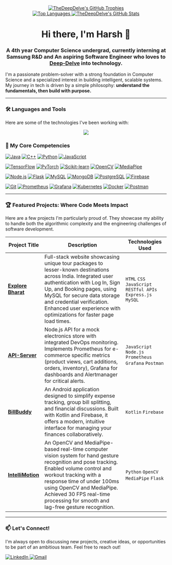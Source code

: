 <div align="center">
  <a href="https://github.com/ryo-ma/github-profile-trophy">
    <img src="https://github-profile-trophy.vercel.app/?username=TheDeepDelve&theme=tokyonight&row=1&column=2&title=Commits,Repositories" alt="TheDeepDelve's GitHub Trophies" />
  </a>
  <br>
  <a href="https://github.com/TheDeepDelve">
    <img src="https://github-readme-stats.vercel.app/api/top-langs/?username=TheDeepDelve&layout=compact&theme=dracula&hide_border=true" alt="Top Languages" />
  </a>
    <a href="https://github.com/TheDeepDelve">
    <img src="https://github-readme-stats.vercel.app/api?username=TheDeepDelve&show_icons=true&theme=dracula&count_private=true&hide_border=true&line_height=24" alt="TheDeepDelve's GitHub Stats" />
  </a>
</div>

<h1 align="center">Hi there, I'm Harsh 👋</h1>
<h3 align="center">A 4th year Computer Science undergrad, currently interning at Samsung R&D and An aspiring Software Engineer who loves to <a href="https://github.com/TheDeepDelve">Deep-Delve</a> into technology.</h3>

I'm a passionate problem-solver with a strong foundation in Computer Science and a specialized interest in building intelligent, scalable systems. My journey in tech is driven by a simple philosophy: **understand the fundamentals, then build with purpose.** 
<!--From crafting complex algorithms to architecting full-stack AI applications, I thrive on transforming challenging problems into elegant, efficient solutions.-->

---
### 🛠️ Languages and Tools

Here are some of the technologies I've been working with:

<p align="center">
  <a href="https://skillicons.dev">
    <img src="https://skillicons.dev/icons?i=java,c,cpp,html,css,javascript,nodejs,express,mongodb,mysql,git,github,postman,vscode,pycharm&perline=8" />
  </a>
</p>

### 🚀 My Core Competencies

<p align="center">
  <!-- Languages -->
  
  <a href="#"><img alt="Java" src="https://img.shields.io/badge/Java-ED8B00?style=for-the-badge&logo=java&logoColor=white"></a>
  <a href="#"><img alt="C++" src="https://img.shields.io/badge/C%2B%2B-00599C?style=for-the-badge&logo=c%2B%2B&logoColor=white"></a>
  <a href="#"><img alt="Python" src="https://img.shields.io/badge/Python-3776AB?style=for-the-badge&logo=python&logoColor=white"></a>
  <a href="#"><img alt="JavaScript" src="https://img.shields.io/badge/JavaScript-F7DF1E?style=for-the-badge&logo=javascript&logoColor=black"></a>
  <br>
  <!-- AI/ML -->
  <a href="#"><img alt="TensorFlow" src="https://img.shields.io/badge/TensorFlow-FF6F00?style=for-the-badge&logo=tensorflow&logoColor=white"></a>
  <a href="#"><img alt="PyTorch" src="https://img.shields.io/badge/PyTorch-EE4C2C?style=for-the-badge&logo=pytorch&logoColor=white"></a>
  <a href="#"><img alt="Scikit-learn" src="https://img.shields.io/badge/scikit--learn-%23F7931E.svg?style=for-the-badge&logo=scikit-learn&logoColor=white"></a>
  <a href="#"><img alt="OpenCV" src="https://img.shields.io/badge/OpenCV-5C3EE8?style=for-the-badge&logo=opencv&logoColor=white"></a>
  <a href="#"><img alt="MediaPipe" src="https://img.shields.io/badge/MediaPipe-FF6F00?style=for-the-badge&logo=google&logoColor=white"></a>
  <br>
  <!-- Backend & Databases -->
  <a href="#"><img alt="Node.js" src="https://img.shields.io/badge/Node.js-339933?style=for-the-badge&logo=nodedotjs&logoColor=white"></a>
  <a href="#"><img alt="Flask" src="https://img.shields.io/badge/Flask-000000?style=for-the-badge&logo=flask&logoColor=white"></a>
  <a href="#"><img alt="MySQL" src="https://img.shields.io/badge/MySQL-4479A1?style=for-the-badge&logo=mysql&logoColor=white"></a>
  <a href="#"><img alt="MongoDB" src="https://img.shields.io/badge/MongoDB-47A248?style=for-the-badge&logo=mongodb&logoColor=white"></a>
<a href="#"><img alt="PostgreSQL" src="https://img.shields.io/badge/PostgreSQL-336791?style=for-the-badge&logo=postgresql&logoColor=white"></a>
<a href="#"><img alt="Firebase" src="https://img.shields.io/badge/Firebase-FFCA28?style=for-the-badge&logo=firebase&logoColor=black"></a>
  <br>
  <!-- Tools & Platforms -->
  <a href="#"><img alt="Git" src="https://img.shields.io/badge/GIT-E44C30?style=for-the-badge&logo=git&logoColor=white"></a>
  <a href="#"><img alt="Prometheus" src="https://img.shields.io/badge/Prometheus-E6522C?style=for-the-badge&logo=prometheus&logoColor=white"></a>
  <a href="#"><img alt="Grafana" src="https://img.shields.io/badge/Grafana-F46800?style=for-the-badge&logo=grafana&logoColor=white"></a>
  <a href="#"><img alt="Kubernetes" src="https://img.shields.io/badge/Kubernetes-326CE5?style=for-the-badge&logo=kubernetes&logoColor=white"></a>
  <a href="#"><img alt="Docker" src="https://img.shields.io/badge/Docker-2496ED?style=for-the-badge&logo=docker&logoColor=white"></a>
  <a href="#"><img alt="Postman" src="https://img.shields.io/badge/Postman-FF6C37?style=for-the-badge&logo=Postman&logoColor=white"></a>
  <!-- <a href="#"><img alt="AWS" src="https://img.shields.io/badge/Amazon_AWS-232F3E?style=for-the-badge&logo=amazon-aws&logoColor=white"></a> -->

</p>

---

### 🏆 Featured Projects: Where Code Meets Impact

Here are a few projects I'm particularly proud of. They showcase my ability to handle both the algorithmic complexity and the engineering challenges of software development.

| Project Title                                                  | Description                                                                                                                              | Technologies Used                               |
| -------------------------------------------------------------- | ---------------------------------------------------------------------------------------------------------------------------------------- | ----------------------------------------------- |
| **[Explore Bharat](https://github.com/TheDeepDelve/ExploreBharat)**                         | Full-stack website showcasing unique tour packages to lesser-known destinations across India. Integrated user authentication with Log In, Sign Up, and Booking pages, using MySQL for secure data storage and credential verification. Enhanced user experience with optimizations for faster page load times. | `HTML` `CSS` `JavaScript` `RESTful APIs` `Express.js` `MySQL`  |
| **[API-Server](https://github.com/TheDeepDelve/API-Server)**                               | Node.js API for a mock electronics store with integrated DevOps monitoring. Implements Prometheus for e-commerce specific metrics (product views, cart additions, orders, inventory), Grafana for dashboards and Alertmanager for critical alerts. | `JavaScript` `Node.js` `Prometheus` `Grafana` `Postman`        |
| **[BillBuddy](https://github.com/TheDeepDelve/BillBuddy)** |  An Android application designed to simplify expense tracking, group bill splitting, and financial discussions. Built with Kotlin and Firebase, it offers a modern, intuitive interface for managing your finances collaboratively.| `Kotlin` `Firebase`     |
| **[IntelliMotion](https://github.com/TheDeepDelve/IntelliMotion)**                       | An OpenCV and MediaPipe-based real-time computer vision system for hand gesture recognition and pose tracking. Enabled volume control and workout tracking with a response time of under 100ms using OpenCV and MediaPipe. Achieved 30 FPS real-time processing for smooth and lag-free gesture recognition. | `Python` `OpenCV` `MediaPipe` `Flask`      |


---

<!-- ### 💡 The Core of Engineering: Algorithms & Data Structures

I firmly believe that robust software is built on a strong foundation of computer science fundamentals. To continuously sharpen my problem-solving skills, I actively practice on various competitive programming platforms.

-   🧠 **AlgoUniversity:** Solving complex problems and learning advanced DSA concepts.
-   💻 **LeetCode:** Consistently tackling medium to hard problems, focusing on optimal solutions.
-   📚 **[My Solutions Repository](https://github.com/TheDeepDelve/LeetCode-Solutions):** A curated collection of my solutions to various algorithmic challenges.

--- -->

### 📫 Let's Connect!

I'm always open to discussing new projects, creative ideas, or opportunities to be part of an ambitious team. Feel free to reach out!

<p align="left">
  <a href="https://www.linkedin.com/in/harshdeep7199" target="_blank">
    <img src="https://img.shields.io/badge/LinkedIn-0077B5?style=for-the-badge&logo=linkedin&logoColor=white" alt="LinkedIn">
  </a>
  <a href="mailto:harshdeep7199@gmail.com">
    <img src="https://img.shields.io/badge/Gmail-D14836?style=for-the-badge&logo=gmail&logoColor=white" alt="Gmail">
  </a>
<!--   <a href="https://leetcode.com/YOUR_LEETCODE_USERNAME/" target="_blank">
    <img src="https://img.shields.io/badge/LeetCode-FFA116?style=for-the-badge&logo=LeetCode&logoColor=black" alt="LeetCode">
  </a> -->
</p>
